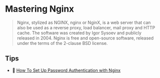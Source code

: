 # Mastering Nginx

> Nginx, stylized as NGINX, nginx or NginX, is a web server that can also be used as a reverse proxy, load balancer, mail proxy and HTTP cache. The software was created by Igor Sysoev and publicly released in 2004. Nginx is free and open-source software, released under the terms of the 2-clause BSD license.

## Tips

- 📖 [How To Set Up Password Authentication with Nginx](https://www.digitalocean.com/community/tutorials/how-to-set-up-password-authentication-with-nginx-on-ubuntu-14-04)
